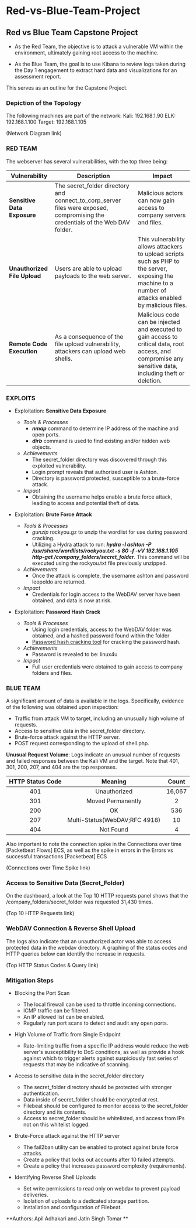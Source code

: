 # Red-vs-Blue-Team-Project

## Red vs Blue Team Capstone Project

- As the Red Team, the objective is to attack a vulnerable VM within the environment, ultimately gaining root access to the machine.

- As the Blue Team, the goal is to use Kibana to review logs taken during the Day 1 engagement to extract hard data and visualizations for an assessment report.

This serves as an outline for the Capstone Project.

### Depiction of the Topology

The following machines are part of the network:
Kali: 192.168.1.90
ELK: 192.168.1.100
Target: 192.168.1.105

(Network Diagram link)

### RED TEAM

The webserver has several vulnerabilities, with the top three being:

| Vulnerability     | Description | Impact |
|----------|---------------------|----------------------|
| **Sensitive Data Exposure** | The secret_folder directory and connect_to_corp_server files were exposed, compromising the credentials of the Web DAV folder.             | Malicious actors can now gain access to company servers and files.    |
| **Unauthorized File Upload**         | Users are able to upload payloads to the web server.                    | This vulnerability allows attackers to upload scripts such as PHP to the server, exposing the machine to a number of attacks enabled by malicious files.                     |
| **Remote Code Execution**    | As a consequence of the file upload vulnerability, attackers can upload web shells.                |   Malicious code can be injected and executed to gain access to critical data, root access, and compromise any sensitive data, including theft or deletion.                   |

### EXPLOITS
- Exploitation: **Sensitive Data Exposure**
	- *Tools & Processes*
		- ***nmap*** command to determine IP address of the machine and open ports.
		- ***dirb*** command is used to find existing and/or hidden web objects.
	- *Achievements*
		- The secret_folder directory was discovered through this exploited vulnerability.
		- Login prompt reveals that authorized user is Ashton.
		- Directory is password protected, susceptible to a brute-force attack.
	- *Impact*
		- Obtaining the username helps enable a brute force attack, leading to access and potential theft of data.


- Exploitation: **Brute Force Attack**
	- *Tools & Processes*
		- *gunzip* rockyou.gz to unzip the wordlist for use during password cracking.
		- Utilizing a Hydra attack to run: ***hydra -l ashton -P /usr/share/wordlists/rockyou.txt -s 80 -f -vV 192.168.1.105 http-get /company_folders/secret_folder***. This command will be executed using the rockyou.txt file previously unzipped.
	- *Achievements*
		- Once the attack is complete, the username ashton and password leopoldo are returned.
	- *Impact*
		- Credentials for login access to the WebDAV server have been obtained, and data is now at risk.

- Exploitation: **Password Hash Crack**
	- *Tools & Processes*
		- Using login credentials, access to the WebDAV folder was obtained, and a hashed password found within the folder
		- [Password hash cracking tool](https://crackstation.net) for cracking the password hash.
	- *Achievements*
		- Password is revealed to be: linux4u
	- *Impact*
		- Full user credentials were obtained to gain access to company folders and files.

### BLUE TEAM
A significant amount of data is available in the logs. Specifically, evidence of the following was obtained upon inspection:

- Traffic from attack VM to target, including an unusually high volume of requests.
- Access to sensitive data in the secret_folder directory.
- Brute-force attack against the HTTP server.
- POST request corresponding to the upload of shell.php.

**Unusual Request Volume**: Logs indicate an unusual number of requests and failed responses between the Kali VM and the target. Note that 401, 301, 200, 207, and 404 are the top responses.

| HTTP Status Code  | Meaning  | Count  |
| :------------: | :------------: | :------------: |
| 401  |Unauthorized   |16,067   |
| 301  |Moved Permanently   | 2  |
| 200  |OK   |  536 |
| 207  | Multi-Status(WebDAV;RFC 4918)  |10   |
| 404  | Not Found   | 4  |

Also important to note the connection spike in the Connections over time [Packetbeat Flows] ECS, as well as the spike in errors in the Errors vs successful transactions [Packetbeat] ECS

(Connections over Time Spike link)

### Access to Sensitive Data (Secret_Folder)

On the dashboard, a look at the Top 10 HTTP requests panel shows that the /company_folders/secret_folder was requested 31,430 times.

(Top 10 HTTP Requests link)

### WebDAV Connection & Reverse Shell Upload

The logs also indicate that an unauthorized actor was able to access protected data in the webdav directory. A graphing of the status codes and HTTP queries below can identify the increase in requests.

(Top HTTP Status Codes & Query link)

### Mitigation Steps

- Blocking the Port Scan
	- The local firewall can be used to throttle incoming connections.
	- ICMP traffic can be filtered.
	- An IP allowed list can be enabled.
	- Regularly run port scans to detect and audit any open ports.
	
- High Volume of Traffic from Single Endpoint
	- Rate-limiting traffic from a specific IP address would reduce the web server's susceptibility to DoS conditions, as well as provide a hook against which to trigger alerts against suspiciously fast series of requests that may be indicative of scanning.
- Access to sensitive data in the secret_folder directory
	- The secret_folder directory should be protected with stronger authentication.
	- Data inside of secret_folder should be encrypted at rest.
	- Filebeat should be configured to monitor access to the secret_folder directory and its contents.
	- Access to secret_folder should be whitelisted, and access from IPs not on this whitelist logged.
- Brute-Force attack against the HTTP server
	- The fail2ban utility can be enabled to protect against brute force attacks.
	- Create a policy that locks out accounts after 10 failed attempts.
	- Create a policy that increases password complexity (requirements).
- Identifying Reverse Shell Uploads
	- Set write permissions to read only on webdav to prevent payload deliveries.
	- Isolation of uploads to a dedicated storage partition.
	- Installation and configuration of Filebeat.
	
**Authors: Apil Adhakari  and Jatin Singh Tomar **

